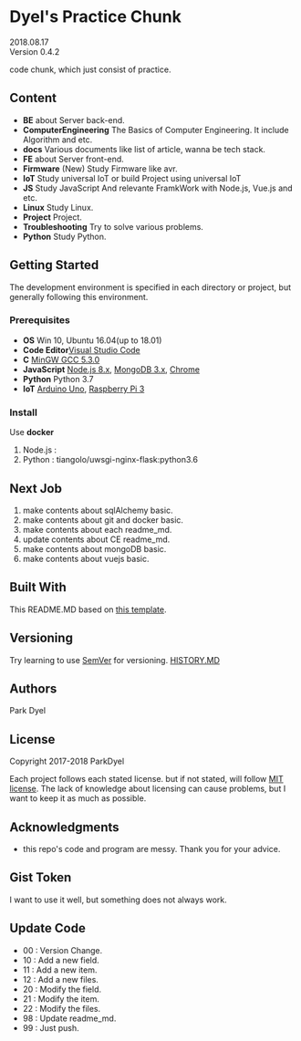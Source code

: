 # Dyel's Practice Chunk

2018.08.17\
Version 0.4.2

code chunk, which just consist of practice.

## Content

- __BE__ about Server back-end.
- __ComputerEngineering__ The Basics of Computer Engineering. It include Algorithm and etc.
- __docs__ Various documents like list of article, wanna be tech stack.
- __FE__ about Server front-end. 
- __Firmware__ (New) Study Firmware like avr.
- __IoT__ Study universal IoT or build Project using universal IoT
- __JS__ Study JavaScript And relevante FramkWork with Node.js, Vue.js and etc.
- __Linux__ Study Linux.
- __Project__ Project.
- __Troubleshooting__ Try to solve various problems.
- __Python__ Study Python.

## Getting Started

The development environment is specified in each directory or project, but generally following this environment.

### Prerequisites

- __OS__ Win 10, Ubuntu 16.04(up to 18.01)
- __Code Editor__[Visual Studio Code](https://code.visualstudio.com/)
- __C__ [MinGW GCC 5.3.0](http://www.mingw.org/)
- __JavaScript__ [Node.js 8.x](https://nodejs.org/), [MongoDB 3.x](https://www.mongodb.com/), [Chrome](https://chrome.com)
- __Python__ Python 3.7
- __IoT__ [Arduino Uno](https://www.arduino.cc/), [Raspberry Pi 3](https://www.raspberrypi.org/)

### Install

Use __docker__

1. Node.js : 
2. Python : tiangolo/uwsgi-nginx-flask:python3.6

## Next Job

1. make contents about sqlAlchemy basic.
1. make contents about git and docker basic.
1. make contents about each readme_md.
1. update contents about CE readme_md.
1. make contents about mongoDB basic.
1. make contents about vuejs basic.

## Built With

This README.MD based on [this template](https://gist.github.com/PurpleBooth/109311bb0361f32d87a2).

## Versioning

Try learning to use [SemVer](http://semver.org/) for versioning.
[HISTORY.MD](./HISTORY.md)

## Authors

Park Dyel

## License

Copyright 2017-2018 ParkDyel

Each project follows each stated license. but if not stated, will follow [MIT license](https://opensource.org/licenses/mit-license.php). The lack of knowledge about licensing can cause problems, but I want to keep it as much as possible.

## Acknowledgments

- this repo's code and program are messy. Thank you for your advice.

## Gist Token

I want to use it well, but something does not always work.

## Update Code

- 00 : Version Change.
- 10 : Add a new field.
- 11 : Add a new item.
- 12 : Add a new files.
- 20 : Modify the field.
- 21 : Modify the item.
- 22 : Modify the files.
- 98 : Update readme_md.
- 99 : Just push.